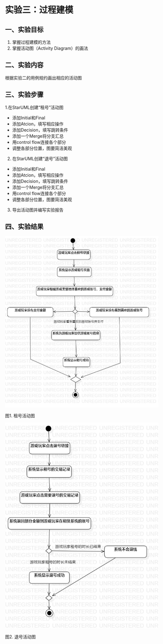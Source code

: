 # 实验三：过程建模

## 一、实验目标
1. 掌握过程建模的方法
2. 掌握活动图（Activity Diagram）的画法

## 二、实验内容
根据实验二的用例规约画出相应的活动图

## 三、实验步骤
1.在StarUML创建“租号”活动图
- 添加Initial和Final
- 添加Atcion，填写相应操作
- 添加Decision，填写跳转条件
- 添加一个Merge将分支汇总
- 用control flow连接各个部分
- 调整各部分位置，图要简洁美观
2. 在StarUML创建“退号”活动图
- 添加Initial和Final
- 添加Atcion，填写相应操作
- 添加Decision，填写跳转条件
- 添加一个Merge将分支汇总
- 用control flow连接各个部分
- 调整各部分位置，图要简洁美观
3. 导出活动图并编写实验报告

## 四、实验结果
![租号活动图](./租号的活动图.jpg)

图1. 租号活动图

![缴费活动图](./退号的活动图.jpg)

图2. 退号活动图
